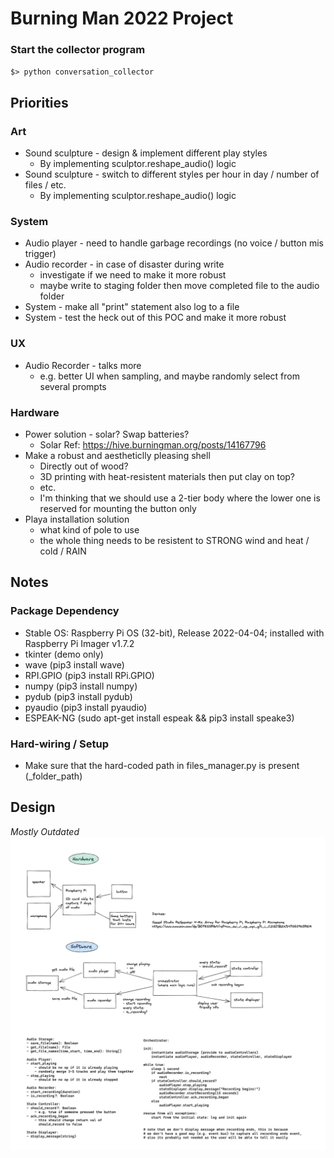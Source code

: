 # Burning Man 2022 Project

### Start the collector program
`$> python conversation_collector`

## Priorities
### Art
- Sound sculpture - design & implement different play styles
  - By implementing sculptor.reshape_audio() logic
- Sound sculpture - switch to different styles per hour in day / number of files / etc.
  - By implementing sculptor.reshape_audio() logic
### System
- Audio player - need to handle garbage recordings (no voice / button mis trigger)
- Audio recorder - in case of disaster during write
  - investigate if we need to make it more robust
  - maybe write to staging folder then move completed file to the audio folder
- System - make all "print" statement also log to a file
- System - test the heck out of this POC and make it more robust
### UX
- Audio Recorder - talks more
  - e.g. better UI when sampling, and maybe randomly select from several prompts
### Hardware
- Power solution - solar? Swap batteries?
  - Solar Ref: https://hive.burningman.org/posts/14167796
- Make a robust and aestheticlly pleasing shell
  - Directly out of wood?
  - 3D printing with heat-resistent materials then put clay on top?
  - etc.
  - I'm thinking that we should use a 2-tier body where the lower one is reserved for mounting the button only
- Playa installation solution
  - what kind of pole to use
  - the whole thing needs to be resistent to STRONG wind and heat / cold / RAIN

## Notes

### Package Dependency 
- Stable OS: Raspberry Pi OS (32-bit), Release 2022-04-04; installed with Raspberry Pi Imager v1.7.2
- tkinter (demo only)
- wave (pip3 install wave)
- RPI.GPIO (pip3 install RPi.GPIO)
- numpy (pip3 install numpy)
- pydub (pip3 install pydub)
- pyaudio (pip3 install pyaudio)
- ESPEAK-NG (sudo apt-get install espeak && pip3 install speake3)

### Hard-wiring / Setup
- Make sure that the hard-coded path in files_manager.py is present (_folder_path)

## Design
*Mostly Outdated*
![design_diagram](./design/design.png)
